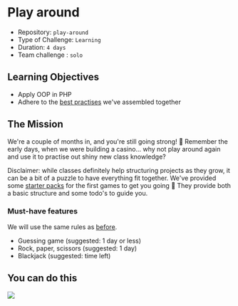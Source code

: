 # Play around

- Repository: `play-around`
- Type of Challenge: `Learning`
- Duration: `4 days`
- Team challenge : `solo`

## Learning Objectives
- Apply OOP in PHP
- Adhere to the [best practises](../0.Getting-started-with-PHP/PHP-best-practises.md) we've assembled together

## The Mission
We're a couple of months in, and you're still going strong! 💪
Remember the early days, when we were building a casino... why not play around again and use it to practise out shiny new class knowledge?

Disclaimer: while classes definitely help structuring projects as they grow, it can be a bit of a puzzle to have everything fit together.
We've provided some [starter packs](./Starter-packs) for the first games to get you going 🚀
They provide both a basic structure and some todo's to guide you.

### Must-have features

We will use the same rules as [before](../../2.The-Hill/2.Casino-royale).

- Guessing game (suggested: 1 day or less)
- Rock, paper, scissors (suggested: 1 day)
- Blackjack (suggested: time left)

## You can do this

![](https://media.giphy.com/media/4CrFGQyU2uuk0/giphy.gif)